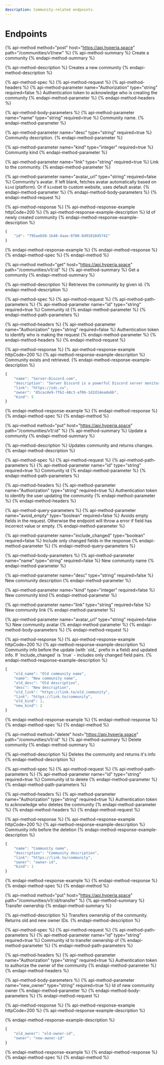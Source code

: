```yaml
---
description: Community-related endpoints.
---
```


# Endpoints

{% api-method method="post" host="https://api.hyperia.space" path="/communities/v1/new" %}
{% api-method-summary %}
Create a community
{% endapi-method-summary %}

{% api-method-description %}
Creates a new community
{% endapi-method-description %}

{% api-method-spec %}
{% api-method-request %}
{% api-method-headers %}
{% api-method-parameter name="Authorization" type="string" required=false %}
Authentication token to acknowledge who is creating the community
{% endapi-method-parameter %}
{% endapi-method-headers %}

{% api-method-body-parameters %}
{% api-method-parameter name="name" type="string" required=true %}
Community name.
{% endapi-method-parameter %}

{% api-method-parameter name="desc" type="string" required=true %}
Community description.
{% endapi-method-parameter %}

{% api-method-parameter name="kind" type="integer" required=true %}
Community kind
{% endapi-method-parameter %}

{% api-method-parameter name="link" type="string" required=true %}
Link to the community.
{% endapi-method-parameter %}

{% api-method-parameter name="avatar\_url" type="string" required=false %}
Community's avatar. If left blank, fetches avatar automatically based on `kind` \(platform\). Or if `kind`set to custom website, uses default avatar.
{% endapi-method-parameter %}
{% endapi-method-body-parameters %}
{% endapi-method-request %}

{% api-method-response %}
{% api-method-response-example httpCode=200 %}
{% api-method-response-example-description %}
Id of newly created community
{% endapi-method-response-example-description %}

```javascript
{
    "id": "795aeb50-1b48-4aae-8700-8d9101845741"
}
```
{% endapi-method-response-example %}
{% endapi-method-response %}
{% endapi-method-spec %}
{% endapi-method %}

{% api-method method="get" host="https://api.hyperia.space" path="/communities/v1/:id" %}
{% api-method-summary %}
Get a community
{% endapi-method-summary %}

{% api-method-description %}
Retrieves the community by given id.
{% endapi-method-description %}

{% api-method-spec %}
{% api-method-request %}
{% api-method-path-parameters %}
{% api-method-parameter name="id" type="string" required=true %}
Community id
{% endapi-method-parameter %}
{% endapi-method-path-parameters %}

{% api-method-headers %}
{% api-method-parameter name="Authorization" type="string" required=false %}
Authentication token to identify who is making the request
{% endapi-method-parameter %}
{% endapi-method-headers %}
{% endapi-method-request %}

{% api-method-response %}
{% api-method-response-example httpCode=200 %}
{% api-method-response-example-description %}
Community exists and retrieved.
{% endapi-method-response-example-description %}

```javascript
{
    "name": "Server-Discord.com",
    "description": "Server Discord is a powerful Discord server monitoring",
    "link": "https://sdc.su",
    "owner": "85cacde9-7f62-48c3-af06-1d2d14eade6b",
    "kind": 5
}
```
{% endapi-method-response-example %}
{% endapi-method-response %}
{% endapi-method-spec %}
{% endapi-method %}

{% api-method method="put" host="https://api.hyperia.space" path="/communities/v1/:id" %}
{% api-method-summary %}
Update a community
{% endapi-method-summary %}

{% api-method-description %}
Updates community and returns changes.
{% endapi-method-description %}

{% api-method-spec %}
{% api-method-request %}
{% api-method-path-parameters %}
{% api-method-parameter name="id" type="string" required=true %}
Community id
{% endapi-method-parameter %}
{% endapi-method-path-parameters %}

{% api-method-headers %}
{% api-method-parameter name="Authorization" type="string" required=true %}
Authentication token to identify the user updating the community
{% endapi-method-parameter %}
{% endapi-method-headers %}

{% api-method-query-parameters %}
{% api-method-parameter name="avoid\_empty" type="boolean" required=false %}
Avoids empty fields in the request. Otherwise the endpoint will throw a error if field has incorrect value or empty.
{% endapi-method-parameter %}

{% api-method-parameter name="include\_changed" type="boolean" required=false %}
Include only changed fields in the response
{% endapi-method-parameter %}
{% endapi-method-query-parameters %}

{% api-method-body-parameters %}
{% api-method-parameter name="name" type="string" required=false %}
New community name
{% endapi-method-parameter %}

{% api-method-parameter name="desc" type="string" required=false %}
New community description
{% endapi-method-parameter %}

{% api-method-parameter name="kind" type="integer" required=false %}
New community kind
{% endapi-method-parameter %}

{% api-method-parameter name="link" type="string" required=false %}
New community link
{% endapi-method-parameter %}

{% api-method-parameter name="avatar\_url" type="string" required=false %}
New community avatar
{% endapi-method-parameter %}
{% endapi-method-body-parameters %}
{% endapi-method-request %}

{% api-method-response %}
{% api-method-response-example httpCode=200 %}
{% api-method-response-example-description %}
Community info before the update \(with \`old\_\` prefix in a field\) and updated info. If \`include\_changed\` is \`true\` - includes only changed field pairs.
{% endapi-method-response-example-description %}

```javascript
{
    "old_name": "Old community name",
    "name": "New community name",
    "old_desc": "Old description",
    "desc": "New description",
    "old_link": "https://link.to/old_community",
    "link": "https://link.to/community",
    "old_kind": 1,
    "new_kind": 2
}
```
{% endapi-method-response-example %}
{% endapi-method-response %}
{% endapi-method-spec %}
{% endapi-method %}

{% api-method method="delete" host="https://api.hyperia.space" path="/communities/v1/:id" %}
{% api-method-summary %}
Delete community
{% endapi-method-summary %}

{% api-method-description %}
Deletes the community and returns it's info
{% endapi-method-description %}

{% api-method-spec %}
{% api-method-request %}
{% api-method-path-parameters %}
{% api-method-parameter name="id" type="string" required=true %}
Community id to delete
{% endapi-method-parameter %}
{% endapi-method-path-parameters %}

{% api-method-headers %}
{% api-method-parameter name="Authorization" type="string" required=true %}
Authentication token to acknowledge who deletes the community
{% endapi-method-parameter %}
{% endapi-method-headers %}
{% endapi-method-request %}

{% api-method-response %}
{% api-method-response-example httpCode=200 %}
{% api-method-response-example-description %}
Community info before the deletion
{% endapi-method-response-example-description %}

```javascript
{
    "name": "Community name",
    "description": "Community description",
    "link": "https://link.to/community",
    "owner": "owner-id",
    "kind": 1
}
```
{% endapi-method-response-example %}
{% endapi-method-response %}
{% endapi-method-spec %}
{% endapi-method %}

{% api-method method="put" host="https://api.hyperia.space" path="/communities/v1/:id/transfer" %}
{% api-method-summary %}
Transfer ownership
{% endapi-method-summary %}

{% api-method-description %}
Transfers ownership of the community. Returns old and new owner IDs.
{% endapi-method-description %}

{% api-method-spec %}
{% api-method-request %}
{% api-method-path-parameters %}
{% api-method-parameter name="id" type="string" required=true %}
Community id to transfer ownership of
{% endapi-method-parameter %}
{% endapi-method-path-parameters %}

{% api-method-headers %}
{% api-method-parameter name="Authorization" type="string" required=true %}
Authentication token to authorize the owner of the community
{% endapi-method-parameter %}
{% endapi-method-headers %}

{% api-method-body-parameters %}
{% api-method-parameter name="new\_owner" type="string" required=true %}
Id of new community owner
{% endapi-method-parameter %}
{% endapi-method-body-parameters %}
{% endapi-method-request %}

{% api-method-response %}
{% api-method-response-example httpCode=200 %}
{% api-method-response-example-description %}

{% endapi-method-response-example-description %}

```javascript
{
    "old_owner": "old-owner-id",
    "owner": "new-owner-id"
}
```
{% endapi-method-response-example %}
{% endapi-method-response %}
{% endapi-method-spec %}
{% endapi-method %}


